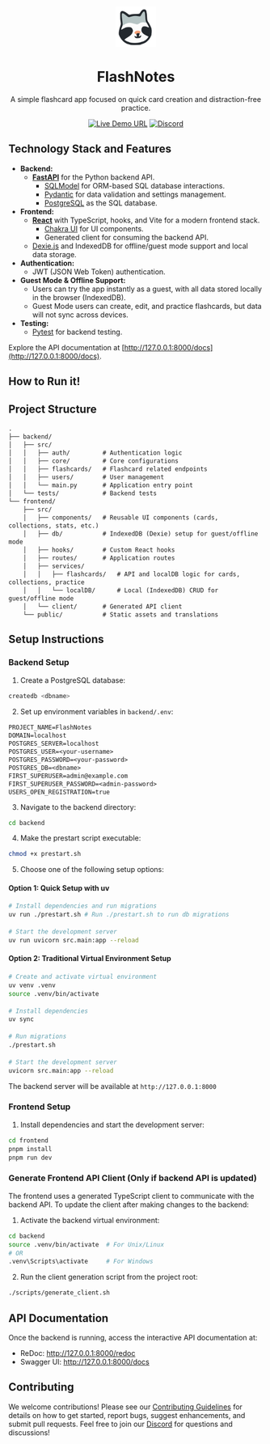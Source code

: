 <p align="center">
<img src="frontend/src/assets/Logo.svg" alt="FlashNotes Logo" width="80" height="80"/>
</p>

<h1 align="center">FlashNotes</h1>
<p align="center">A simple flashcard app focused on quick card creation and distraction-free practice.</p>
<p align="center">
 <a href="https://flash-notes.com" target="_blank"><img src="https://img.shields.io/badge/-flash--notes.com-2D3748" alt="Live Demo URL"></a>
 <a href="https://discord.gg/CDPHbQ3Ct5" target="_blank"><img src="https://img.shields.io/static/v1?label=Join%20our&message=Discord&color=blue&logo=Discord" alt="Discord"></a>
</p>

## Technology Stack and Features

- **Backend:**
    - [**FastAPI**](https://fastapi.tiangolo.com) for the Python backend API.
        - [SQLModel](https://sqlmodel.tiangolo.com) for ORM-based SQL database interactions.
        - [Pydantic](https://docs.pydantic.dev) for data validation and settings management.
        - [PostgreSQL](https://www.postgresql.org) as the SQL database.
- **Frontend:**
    - [**React**](https://react.dev) with TypeScript, hooks, and Vite for a modern frontend stack.
        - [Chakra UI](https://chakra-ui.com) for UI components.
        - Generated client for consuming the backend API.
    - [Dexie.js](https://dexie.org/) and IndexedDB for offline/guest mode support and local data storage.
- **Authentication:**
    - JWT (JSON Web Token) authentication.
- **Guest Mode & Offline Support:**
    - Users can try the app instantly as a guest, with all data stored locally in the browser (IndexedDB).
    - Guest Mode users can create, edit, and practice flashcards, but data will not sync across devices.
- **Testing:**
    - [Pytest](https://pytest.org) for backend testing.

Explore the API documentation at [http://127.0.0.1:8000/docs](http://127.0.0.1:8000/docs).

## How to Run it!

## Project Structure
```
.
├── backend/
│   ├── src/
│   │   ├── auth/         # Authentication logic
│   │   ├── core/         # Core configurations
│   │   ├── flashcards/   # Flashcard related endpoints
│   │   ├── users/        # User management
│   │   └── main.py       # Application entry point
│   └── tests/            # Backend tests
└── frontend/
    ├── src/
    │   ├── components/   # Reusable UI components (cards, collections, stats, etc.)
    │   ├── db/           # IndexedDB (Dexie) setup for guest/offline mode
    │   ├── hooks/        # Custom React hooks
    │   ├── routes/       # Application routes
    │   ├── services/
    │   │   ├── flashcards/   # API and localDB logic for cards, collections, practice
    │   │   └── localDB/      # Local (IndexedDB) CRUD for guest/offline mode
    │   └── client/       # Generated API client
    └── public/           # Static assets and translations
```

## Setup Instructions

### Backend Setup

1. Create a PostgreSQL database:
```bash
createdb <dbname>
```

2. Set up environment variables in `backend/.env`:
```env
PROJECT_NAME=FlashNotes
DOMAIN=localhost
POSTGRES_SERVER=localhost
POSTGRES_USER=<your-username>
POSTGRES_PASSWORD=<your-password>
POSTGRES_DB=<dbname>
FIRST_SUPERUSER=admin@example.com
FIRST_SUPERUSER_PASSWORD=<admin-password>
USERS_OPEN_REGISTRATION=true
```

3. Navigate to the backend directory:
```bash
cd backend
```

4. Make the prestart script executable:
```bash
chmod +x prestart.sh
```

5. Choose one of the following setup options:

#### Option 1: Quick Setup with uv
```bash
# Install dependencies and run migrations
uv run ./prestart.sh # Run ./prestart.sh to run db migrations

# Start the development server
uv run uvicorn src.main:app --reload
```

#### Option 2: Traditional Virtual Environment Setup
```bash
# Create and activate virtual environment
uv venv .venv
source .venv/bin/activate

# Install dependencies
uv sync

# Run migrations
./prestart.sh

# Start the development server
uvicorn src.main:app --reload
```

The backend server will be available at `http://127.0.0.1:8000`

### Frontend Setup

1. Install dependencies and start the development server:
```bash
cd frontend
pnpm install
pnpm run dev
```

### Generate Frontend API Client (Only if backend API is updated)

The frontend uses a generated TypeScript client to communicate with the backend API. To update the client after making changes to the backend:

1. Activate the backend virtual environment:
```bash
cd backend
source .venv/bin/activate  # For Unix/Linux
# OR
.venv\Scripts\activate     # For Windows
```

2. Run the client generation script from the project root:
```bash
./scripts/generate_client.sh
```

## API Documentation
Once the backend is running, access the interactive API documentation at:
- ReDoc: http://127.0.0.1:8000/redoc
- Swagger UI: http://127.0.0.1:8000/docs

## Contributing

We welcome contributions! Please see our [Contributing Guidelines](CONTRIBUTING.md) for details on how to get started, report bugs, suggest enhancements, and submit pull requests. Feel free to join our [Discord](https://discord.gg/CDPHbQ3Ct5) for questions and discussions!
